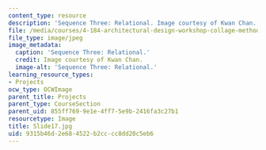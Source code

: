 ```yaml
---
content_type: resource
description: 'Sequence Three: Relational. Image courtesy of Kwan Chan.'
file: /media/courses/4-184-architectural-design-workshop-collage-method-and-form-spring-2004/9315b46d2e684522b2cccc8dd20c5eb6_Slide17.jpg
file_type: image/jpeg
image_metadata:
  caption: 'Sequence Three: Relational.'
  credit: Image courtesy of Kwan Chan.
  image-alt: 'Sequence Three: Relational.'
learning_resource_types:
- Projects
ocw_type: OCWImage
parent_title: Projects
parent_type: CourseSection
parent_uid: 855ff769-9e1e-4ff7-5e9b-2416fa3c27b1
resourcetype: Image
title: Slide17.jpg
uid: 9315b46d-2e68-4522-b2cc-cc8dd20c5eb6
---
```

